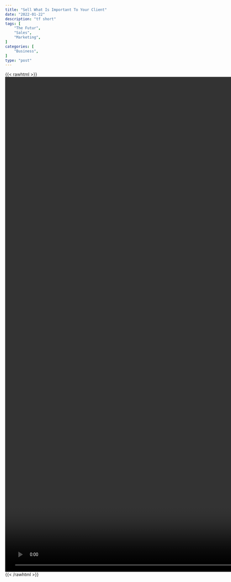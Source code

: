 ```yaml
---
title: "Sell What Is Important To Your Client"
date: "2022-01-22"
description: "tf short"
tags: [
    "The Futur",
    "Sales",
    "Marketing",
]
categories: [
    "Business",
]
type: "post"
---
```

{{< rawhtml >}}
    <video style="height:40vh;width:auto" overflow="hidden" controls>
        <source src="https://clips.dev00ps.com/The_Futur/what_is_important_to_your_client.mp4" type="video/mp4"> 
    </video>
{{< /rawhtml >}}